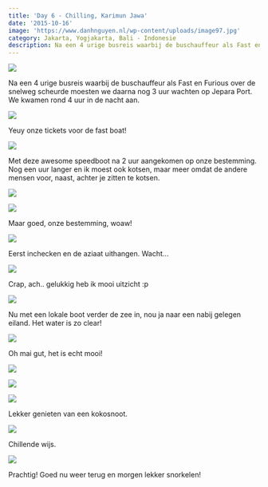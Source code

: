 ```yaml
---
title: 'Day 6 - Chilling, Karimun Jawa'
date: '2015-10-16'
image: 'https://www.danhnguyen.nl/wp-content/uploads/image97.jpg'
category: Jakarta, Yogjakarta, Bali - Indonesie
description: Na een 4 urige busreis waarbij de buschauffeur als Fast en Furious over de snelweg scheurde moesten we daarna nog 3...
---
```


![](https://www.danhnguyen.nl/wp-content/uploads/image89-1024x576.jpg)

Na een 4 urige busreis waarbij de buschauffeur als Fast en Furious over de snelweg scheurde moesten we daarna nog 3 uur wachten op Jepara Port. We kwamen rond 4 uur in de nacht aan.

![](https://www.danhnguyen.nl/wp-content/uploads/image90-1024x576.jpg)

Yeuy onze tickets voor de fast boat!

![](https://www.danhnguyen.nl/wp-content/uploads/image92-1024x576.jpg)

Met deze awesome speedboot na 2 uur aangekomen op onze bestemming. Nog een uur langer en ik moest ook kotsen, maar meer omdat de andere mensen voor, naast, achter je zitten te kotsen.

![](https://www.danhnguyen.nl/wp-content/uploads/image91-1024x576.jpg)

![](https://www.danhnguyen.nl/wp-content/uploads/image93-1024x576.jpg)

Maar goed, onze bestemming, woaw!

![](https://www.danhnguyen.nl/wp-content/uploads/image100-1024x576.jpg)

Eerst inchecken en de aziaat uithangen. Wacht...

![](https://www.danhnguyen.nl/wp-content/uploads/image94-1024x576.jpg)

Crap, ach.. gelukkig heb ik mooi uitzicht :p

![](https://www.danhnguyen.nl/wp-content/uploads/image95-1024x576.jpg)

Nu met een lokale boot verder de zee in, nou ja naar een nabij gelegen eiland.
Het water is zo clear!

![](https://www.danhnguyen.nl/wp-content/uploads/image96-1024x576.jpg)

Oh mai gut, het is echt mooi!

![](https://www.danhnguyen.nl/wp-content/uploads/image97-1024x576.jpg)

![](https://www.danhnguyen.nl/wp-content/uploads/image98-1024x576.jpg)

![](https://www.danhnguyen.nl/wp-content/uploads/image99-1024x576.jpg)

Lekker genieten van een kokosnoot.

![](https://www.danhnguyen.nl/wp-content/uploads/image102-1024x576.jpg)

Chillende wijs.

![](https://www.danhnguyen.nl/wp-content/uploads/image101-1024x576.jpg)

Prachtig! Goed nu weer terug en morgen lekker snorkelen!
